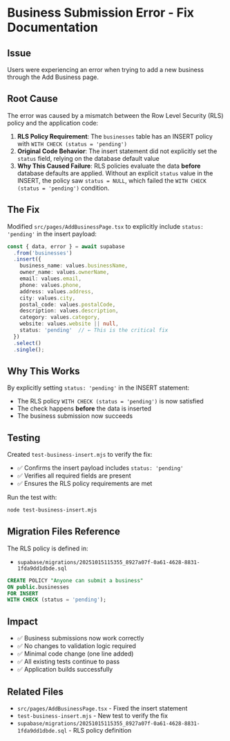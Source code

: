 # Business Submission Error - Fix Documentation

## Issue
Users were experiencing an error when trying to add a new business through the Add Business page.

## Root Cause
The error was caused by a mismatch between the Row Level Security (RLS) policy and the application code:

1. **RLS Policy Requirement**: The `businesses` table has an INSERT policy with `WITH CHECK (status = 'pending')`
2. **Original Code Behavior**: The insert statement did not explicitly set the `status` field, relying on the database default value
3. **Why This Caused Failure**: RLS policies evaluate the data **before** database defaults are applied. Without an explicit `status` value in the INSERT, the policy saw `status = NULL`, which failed the `WITH CHECK (status = 'pending')` condition.

## The Fix
Modified `src/pages/AddBusinessPage.tsx` to explicitly include `status: 'pending'` in the insert payload:

```typescript
const { data, error } = await supabase
  .from('businesses')
  .insert({
    business_name: values.businessName,
    owner_name: values.ownerName,
    email: values.email,
    phone: values.phone,
    address: values.address,
    city: values.city,
    postal_code: values.postalCode,
    description: values.description,
    category: values.category,
    website: values.website || null,
    status: 'pending'  // ← This is the critical fix
  })
  .select()
  .single();
```

## Why This Works
By explicitly setting `status: 'pending'` in the INSERT statement:
- The RLS policy `WITH CHECK (status = 'pending')` is now satisfied
- The check happens **before** the data is inserted
- The business submission now succeeds

## Testing
Created `test-business-insert.mjs` to verify the fix:
- ✅ Confirms the insert payload includes `status: 'pending'`
- ✅ Verifies all required fields are present
- ✅ Ensures the RLS policy requirements are met

Run the test with:
```bash
node test-business-insert.mjs
```

## Migration Files Reference
The RLS policy is defined in:
- `supabase/migrations/20251015115355_8927a07f-0a61-4628-8831-1fda9dd1dbde.sql`

```sql
CREATE POLICY "Anyone can submit a business"
ON public.businesses
FOR INSERT
WITH CHECK (status = 'pending');
```

## Impact
- ✅ Business submissions now work correctly
- ✅ No changes to validation logic required
- ✅ Minimal code change (one line added)
- ✅ All existing tests continue to pass
- ✅ Application builds successfully

## Related Files
- `src/pages/AddBusinessPage.tsx` - Fixed the insert statement
- `test-business-insert.mjs` - New test to verify the fix
- `supabase/migrations/20251015115355_8927a07f-0a61-4628-8831-1fda9dd1dbde.sql` - RLS policy definition
